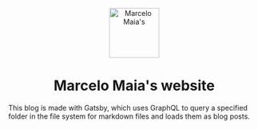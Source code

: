 <p align="center">
  <a href="https://marcelomaias.net">
    <img alt="Marcelo Maia's" src="https://marcelomaias.net/icon.png" width="100" />
  </a>
</p>
<h1 align="center">
  Marcelo Maia's website
</h1>

This blog is made with Gatsby, which uses GraphQL to query a specified folder in the file system for markdown files and loads them as blog posts.
